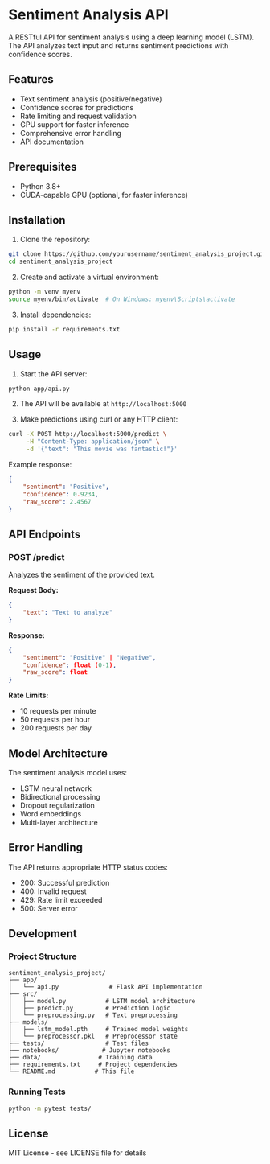 # Sentiment Analysis API

A RESTful API for sentiment analysis using a deep learning model (LSTM). The API analyzes text input and returns sentiment predictions with confidence scores.

## Features

- Text sentiment analysis (positive/negative)
- Confidence scores for predictions
- Rate limiting and request validation
- GPU support for faster inference
- Comprehensive error handling
- API documentation

## Prerequisites

- Python 3.8+
- CUDA-capable GPU (optional, for faster inference)

## Installation

1. Clone the repository:
```bash
git clone https://github.com/yourusername/sentiment_analysis_project.git
cd sentiment_analysis_project
```

2. Create and activate a virtual environment:
```bash
python -m venv myenv
source myenv/bin/activate  # On Windows: myenv\Scripts\activate
```

3. Install dependencies:
```bash
pip install -r requirements.txt
```

## Usage

1. Start the API server:
```bash
python app/api.py
```

2. The API will be available at `http://localhost:5000`

3. Make predictions using curl or any HTTP client:
```bash
curl -X POST http://localhost:5000/predict \
     -H "Content-Type: application/json" \
     -d '{"text": "This movie was fantastic!"}'
```

Example response:
```json
{
    "sentiment": "Positive",
    "confidence": 0.9234,
    "raw_score": 2.4567
}
```

## API Endpoints

### POST /predict
Analyzes the sentiment of the provided text.

**Request Body:**
```json
{
    "text": "Text to analyze"
}
```

**Response:**
```json
{
    "sentiment": "Positive" | "Negative",
    "confidence": float (0-1),
    "raw_score": float
}
```

**Rate Limits:**
- 10 requests per minute
- 50 requests per hour
- 200 requests per day

## Model Architecture

The sentiment analysis model uses:
- LSTM neural network
- Bidirectional processing
- Dropout regularization
- Word embeddings
- Multi-layer architecture

## Error Handling

The API returns appropriate HTTP status codes:
- 200: Successful prediction
- 400: Invalid request
- 429: Rate limit exceeded
- 500: Server error

## Development

### Project Structure
```
sentiment_analysis_project/
├── app/
│   └── api.py              # Flask API implementation
├── src/
│   ├── model.py           # LSTM model architecture
│   ├── predict.py         # Prediction logic
│   └── preprocessing.py   # Text preprocessing
├── models/
│   ├── lstm_model.pth     # Trained model weights
│   └── preprocessor.pkl   # Preprocessor state
├── tests/                 # Test files
├── notebooks/            # Jupyter notebooks
├── data/                # Training data
├── requirements.txt     # Project dependencies
└── README.md           # This file
```

### Running Tests
```bash
python -m pytest tests/
```

## License

MIT License - see LICENSE file for details
